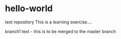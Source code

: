 # hello-world
test repository
This is a learning exercise....

branch1 text - this is to be merged to the master branch
